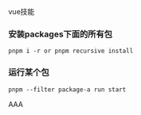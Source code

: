 vue技能

### 安装packages下面的所有包

```
pnpm i -r or pnpm recursive install
```

### 运行某个包

```
pnpm --filter package-a run start
```

AAA
